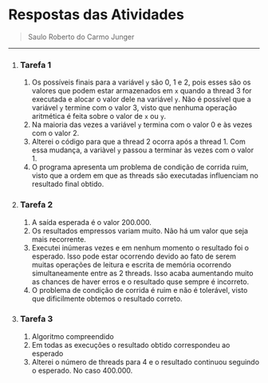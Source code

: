 # Respostas das Atividades

> Saulo Roberto do Carmo Junger

---

1.  ### __Tarefa 1__
    1.  Os possíveis finais para a variável ```y``` são 0, 1 e 2, pois esses são os valores que podem estar armazenados em ```x``` quando a thread 3 for executada e alocar o valor dele na variável ```y```. Não é possível que a variável ```y``` termine com o valor 3, visto que nenhuma operação aritmética é feita sobre o valor de ```x``` ou ```y```.
    2.  Na maioria das vezes a variável ```y``` termina com o valor 0 e às vezes com o valor 2.
    3.  Alterei o código para que a thread 2 ocorra após a thread 1. Com essa mudança, a variàvel ```y``` passou a terminar às vezes com o valor 1.
    4.  O programa apresenta um problema de condição de corrida ruim, visto que a ordem em que as threads são executadas influenciam no resultado final obtido.
2.  ### __Tarefa 2__
    1.  A saída esperada é o valor 200.000.
    2.  Os resultados empressos variam muito. Não há um valor que seja mais recorrente.
    3.  Executei inúmeras vezes e em nenhum momento o resultado foi o esperado. Isso pode estar ocorrendo devido ao fato de serem muitas operações de leitura e escrita de memória ocorrendo simultaneamente entre as 2 threads. Isso acaba aumentando muito as chances de haver erros e o resultado quse sempre é incorreto.
    4.  O problema de condição de corrida é ruim e não é tolerável, visto que dificilmente obtemos o resultado correto.
3.  ### __Tarefa 3__
    1.  Algoritmo compreendido
    2.  Em todas as execuções o resultado obtido correspondeu ao esperado
    3.  Alterei o número de threads para 4 e o resultado continuou seguindo o esperado. No caso 400.000.